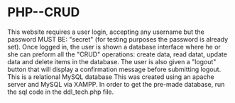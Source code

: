 # PHP--CRUD
This website requires a user login, accepting any username but the password MUST BE: "secret" (for testing purposes the password is already set). Once logged in, the user is shown a database interface where he or she can preform all the "CRUD" operations: create data, read datat, update data and delete items in the database. The user is also given a "logout" button that will display a confirmation message before submitting logout. This is a relational MySQL database  This was created using an apache server and MySQL via XAMPP.  In order to get the pre-made database, run the sql code in the ddl_tech.php file.
